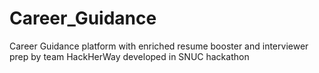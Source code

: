 # Career_Guidance
Career Guidance platform with enriched resume booster and interviewer prep by team HackHerWay developed in SNUC hackathon
